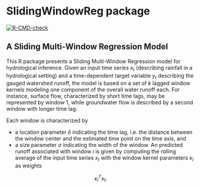 # SlidingWindowReg package
<!-- badges: start -->
[![R-CMD-check](https://github.com/sschrunner/SlidingWindowReg/actions/workflows/R-CMD-check.yaml/badge.svg)](https://github.com/sschrunner/SlidingWindowReg/actions/workflows/R-CMD-check.yaml)
  <!-- badges: end -->

## A Sliding Multi-Window Regression Model

This R package presents a Sliding Multi-Window Regression model for hydrological inference. Given an input time series $x_t$ (describing rainfall in a hydrological setting) and a time-dependent target variable $y_t$ describing the gauged watershed runoff, the model is based on a set of $k$ lagged window kernels modeling one component of the overall water runoff each. For instance, surface flow, characterized by short time lags, may be represented by window 1, while groundwater flow is described by a second window with longer time lag.

Each window is characterized by 
* a location parameter $\delta$ indicating the time lag, i.e. the distance between the window center and the estimated time point on the time axis, and
* a size parameter $\sigma$ indicating the width of the window.
An predicted runoff associated with window $i$ is given by computing the rolling average of the input time series $x_t$ with the window kernel parameters $\kappa_i$ as weights

$$ \kappa_i^T x_t. $$
